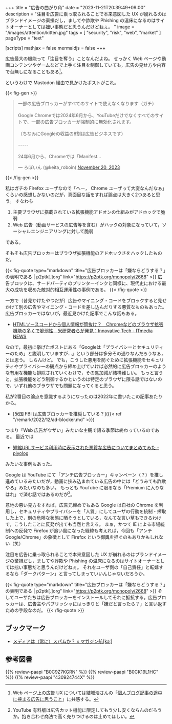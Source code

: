 +++
title = "広告の曲がり角"
date =  "2023-11-21T20:39:49+09:00"
description = "注目を広告に乗っ取られることで本来意図した UX が崩れるのはブランドイメージの棄損だし，ましてや詐欺や Phishing の温床になるのはサイトオーナーとしては拙い事態だと思うんだけどねぇ。 "
image = "/images/attention/kitten.jpg"
tags = [ "security", "risk", "web", "market" ]
pageType = "text"

[scripts]
  mathjax = false
  mermaidjs = false
+++

広告最大の機能って「注目を奪う」ことなんだよね。
せっかく Web ページや動画コンテンツやゲームなどで上手く注目を制御していても，広告の見せ方や内容で台無しになることもある[^ad1]。

[^ad1]: Web ページ上の広告 UX については結城浩さんの「[個人ブログ記事の途中に挟まる広告に思うこと](https://mono.hyuki.net/ "結城浩のひとりごと - mono.hyuki.net")」に共感する。

というわけで Mastodon 経由で見かけたポストがこれ。

{{< fig-gen >}}
<blockquote class="twitter-tweet"><p lang="ja" dir="ltr">一部の広告ブロッカーがすべてのサイトで使えなくなります（ガチ）<br><br>Google Chromeでは2024年6月から、YouTubeだけでなくすべてのサイトで、一部の広告ブロッカーが強制的に無効化されます。<br><br>（ちなみにGoogleの収益の8割は広告ビジネスです）<br><br>-----<br><br>24年6月から、Chromeでは「Manifest…</p>&mdash; ろぼいん (@keita_roboin) <a href="https://twitter.com/keita_roboin/status/1726425947069718915?ref_src=twsrc%5Etfw">November 20, 2023</a></blockquote>
{{< /fig-gen >}}

私はガチの Firefox ユーザなので「へー， Chrome ユーザって大変なんだなぁ」くらいの感想しかないのだが，真面目な話をすれば論点は大きく2つあると思う。
すなわち

1. 主要ブラウザに搭載されている拡張機能アドオンの仕組みがアドホックで脆弱
2. Web 広告（動画サービスの広告等を含む）がハックの対象になっていて，ソーシャルエンジニアリングに対して脆弱

である。

そもそも広告ブロッカーはブラウザ拡張機能のアドホックさをハックしたものだ。

{{< fig-quote type="markdown" title="広告ブロッカーは「嫌ならどうする？」の表明である | p2ptk[.]org" link="https://p2ptk.org/monopoly/2668" >}}
広告ブロックは、サードパーティのプリンターインクと同様に、現代史における最大の成功を収めた敵対的相互運用性の事例である。
{{< /fig-quote >}}

一方で（昔見かけたやつだが）広告やマイニング・コードをブロックすると見せかけて別の広告やマイニング・コードを差し込んだりする悪質なものもあった。
広告ブロッカーではないが，最近見かけた記事でこんな話もある。

- [HTMLソースコードから個人情報が筒抜け？　Chromeなどのブラウザ拡張機能の多くで脆弱性　米研究者らが発見：Innovative Tech - ITmedia NEWS](https://www.itmedia.co.jp/news/articles/2311/16/news047.html)

なので，最初に挙げたポストにある「Googleは「プライバシーとセキュリティーのため」と説明していますが...」という部分は多分その通りなんだろうなぁ，とは思う。
しらんけど。
でも，こうした悪用を防ぐために拡張機能をセキュリティやプライバシーの観点から締め上げていけば必然的に広告ブロッカーのような有用な機能も排除されていくわけで，その匙加減が結構難しい。
もっと言うと，拡張機能をどう制御するかというのは特定のブラウザに限る話ではないので，いずれ他のブラウザでも問題になってくると思う。

私が2番目の論点を意識するようになったのは2022年に書いたこの記事あたりから。

- [米国 FBI は広告ブロッカーを推奨している？]({{< ref "/remark/2022/12/ad-blocker.md" >}})

つまり「Web 広告がウザい」みたいな主観で語る季節は終わっているのである。
最近では

- [短縮URLサービス利用時に表示された悪質な広告についてまとめてみた - piyolog](https://piyolog.hatenadiary.jp/entry/2023/11/12/014635)

みたいな事例もあった。

Google は YouTube にて「アンチ広告ブロッカー」キャンペーン（？）を推し進めているみたいだが，動画に挟み込まれている広告の中には「どうみても詐欺やろ」みたいなのも多い。
もっとも YouTube に限るなら「Premium に入りなはれ」で済む話ではあるのだが[^yt1]。

[^yt1]: YouTube 有料版は広告カット機能に限定してもう少し安くならんのだろうか。抱き合わせ商法で高く売りつけるのは止めてほしい。

意地の悪い見方をすれば，広告元締めでもある Google は自社の Chrome を利用し，セキュリティやプライバシーを「人質」にしてユーザの行動を統制・搾取した上で，別の危険な状態に晒そうとしている，なんてな言い草もできるわけで，こうしたことに反発が出ても当然と言える。
まぁ，かつて IE による市場統制への反発で Firefox が追い風になった経緯も考えれば，今回も「アンチ Google/Chrome」の象徴として Firefox という御輿を担ぐのもありかもしれない（笑）

注目を広告に乗っ取られることで本来意図した UX が崩れるのはブランドイメージの棄損だし，ましてや詐欺や Phishing の温床になるのはサイトオーナーとしては拙い事態だと思うんだけどねぇ。
それをユーザ側の「自己責任」と転嫁するなら「ダークパターン」と言ってしまっていいんじゃないだろうか。

{{< fig-quote type="markdown" title="広告ブロッカーは「嫌ならどうする？」の表明である | p2ptk[.]org" link="https://p2ptk.org/monopoly/2668" >}}
そしてユーザたちは広告ブロッカーをインストールしてそれに抵抗する。広告ブロッカーは、広告主やパブリッシャにはっきりと「嫌だと言ったら？」と言い返すための手段なのだ。
{{< /fig-quote >}}

## ブックマーク

- [メディアは（常に）スパムか？ « マガジン航[kɔː]](https://magazine-k.jp/2016/01/25/spam-and-media/)

## 参考図書

{{% review-paapi "B0C9Z7KGRN" %}} <!-- はじめて学ぶ ビデオゲームの心理学 Kindle 版 -->
{{% review-paapi "B0CK19L1HC" %}} <!-- ハッキング思考 Kindle 版 -->
{{% review-paapi "430924744X" %}} <!-- スパム -->

